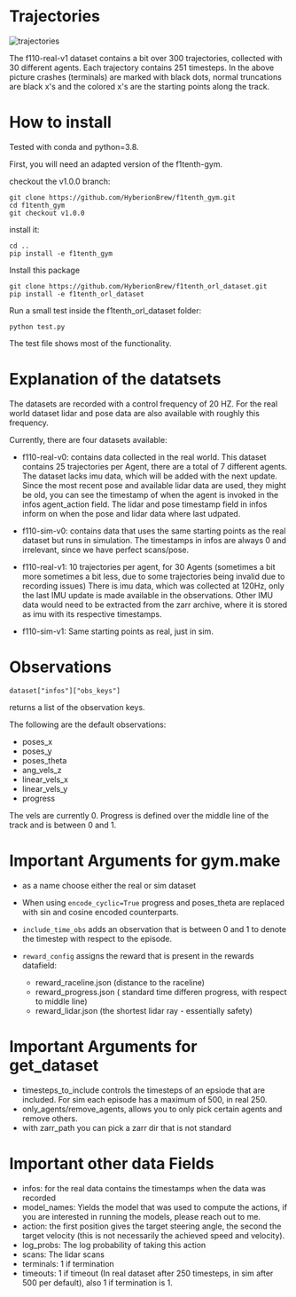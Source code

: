# Trajectories

![trajectories](https://github.com/HyberionBrew/f1tenth_orl_dataset/assets/31421881/e17adbd2-9dc8-4bdb-9dac-955e09adf7e8)

The f110-real-v1 dataset contains a bit over 300 trajectories, collected with 30 different agents. Each trajectory contains 251 timesteps. In the above picture crashes (terminals) are marked with black dots, normal truncations are black x's and the colored x's are the starting points along the track.

# How to install
Tested with conda and python=3.8.

First, you will need an adapted version of the f1tenth-gym.

checkout the v1.0.0 branch:

```
git clone https://github.com/HyberionBrew/f1tenth_gym.git
cd f1tenth_gym
git checkout v1.0.0

```

install it:

```
cd ..
pip install -e f1tenth_gym
```
Install this package
```
git clone https://github.com/HyberionBrew/f1tenth_orl_dataset.git
pip install -e f1tenth_orl_dataset
```
Run a small test inside the f1tenth_orl_dataset folder:

```
python test.py
```
The test file shows most of the functionality.

# Explanation of the datatsets
The datasets are recorded with a control frequency of 20 HZ. For the real world dataset lidar and pose data are also available with roughly this frequency.

Currently, there are four datasets available:
- f110-real-v0: contains data collected in the real world. This dataset contains 25 trajectories per Agent, there are a total of 7 different agents. The dataset lacks imu data, which will be added with the next update.
Since the most recent pose and available lidar data are used, they might be old, you can see the timestamp of when the agent is invoked in the infos agent_action field. The lidar and pose timestamp field in infos inform on when the pose and lidar data where last udpated. 

- f110-sim-v0: contains data that uses the same starting points as the real dataset but runs in simulation. The timestamps in infos are always 0 and irrelevant, since we have perfect scans/pose.

- f110-real-v1: 10 trajectories per agent, for 30 Agents (sometimes a bit more sometimes a bit less, due to some trajectories being invalid due to recording issues) There is imu data, which was collected at 120Hz, only the last IMU update is made available in the observations. Other IMU data would need to be extracted from the zarr archive, where it is stored as imu with its respective timestamps.
- f110-sim-v1: Same starting points as real, just in sim.



# Observations
`dataset["infos"]["obs_keys"]`

returns a list of the observation keys.

The following are the default observations:
- poses_x
- poses_y
- poses_theta
- ang_vels_z
- linear_vels_x
- linear_vels_y
- progress

The vels are currently 0. Progress is defined over the middle line of the track and is between 0 and 1.
# Important Arguments for gym.make
- as a name choose either the real or sim dataset
- When using `encode_cyclic=True` progress and poses_theta are replaced with sin and cosine encoded counterparts.

- `include_time_obs` adds an observation that is between 0 and 1 to denote the timestep with respect to the episode.
- `reward_config` assigns the reward that is present in the rewards datafield:
  * reward_raceline.json (distance to the raceline)
  * reward_progress.json ( standard time differen progress, with respect to middle line)
  * reward_lidar.json (the shortest lidar ray - essentially safety)

# Important Arguments for get_dataset
- timesteps_to_include controls the timesteps of an epsiode that are included. For sim each episode has a maximum of 500, in real 250.
- only_agents/remove_agents, allows you to only pick certain agents and remove others.
- with zarr_path you can pick a zarr dir that is not standard


# Important other data Fields
- infos: for the real data contains the timestamps when the data was recorded
- model_names: Yields the model that was used to compute the actions, if you are interested in running the models, please reach out to me.
- action: the first position gives the target steering angle, the second the target velocity (this is not necessarily the achieved speed and velocity).
- log_probs: The log probability of taking this action
- scans: The lidar scans
- terminals: 1 if termination
- timeouts: 1 if timeout (In real dataset after 250 timesteps, in sim after 500 per default), also 1 if termination is 1.


